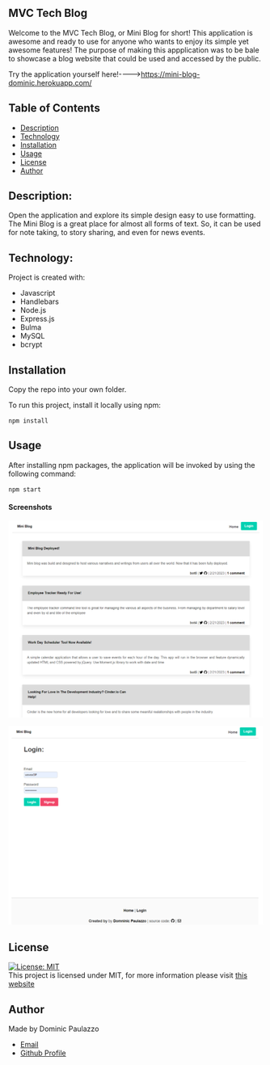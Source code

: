 ## MVC Tech Blog

Welcome to the MVC Tech Blog, or Mini Blog for short! This application is awesome and ready to use for anyone who wants to enjoy its simple yet awesome features! The purpose of making this appplication was to be bale to showcase a blog website that could be used and accessed by the public. 

Try the application yourself here!---->https://mini-blog-dominic.herokuapp.com/

## Table of Contents

- [Description](#description)
- [Technology](#Technology)
- [Installation](#installation)
- [Usage](#usage)
- [License](#license)
- [Author](#Author)

## Description:

Open the application and explore its simple design easy to use formatting. The Mini Blog is a great place for almost all forms of text. So, it can be used for note taking, to story sharing, and even for news events. 

## Technology:

Project is created with:

- Javascript
- Handlebars
- Node.js
- Express.js
- Bulma
- MySQL
- bcrypt

## Installation

Copy the repo into your own folder.

To run this project, install it locally using npm:

```
npm install
```

## Usage

After installing npm packages, the application will be invoked by using the following command:

```
npm start
```

#### Screenshots

![Screenshot](./screenshots/mvc-sc1.png)

![Screenshot](./screenshots/mvc-sc2.png)

## License

[![License: MIT](https://img.shields.io/badge/License-MIT-yellow.svg)](https://opensource.org/licenses/MIT) <br>
This project is licensed under MIT, for more information please visit [this website](https://opensource.org/licenses/MIT)

## Author

Made by Dominic Paulazzo

- [Email](mailto:dompaulazzo@gmail.com)
- [Github Profile](https://github.com/wevexOP)


